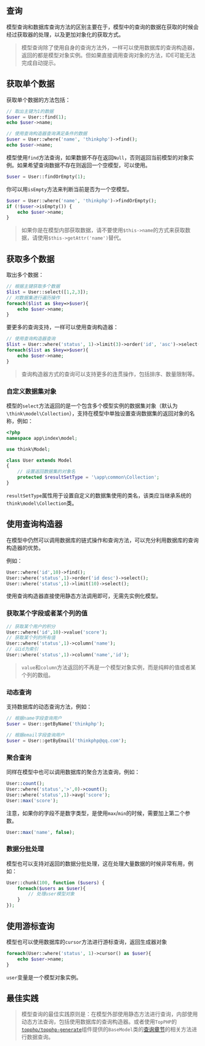 ## 查询

模型查询和数据库查询方法的区别主要在于，模型中的查询的数据在获取的时候会经过获取器的处理，以及更加对象化的获取方式。

> 模型查询除了使用自身的查询方法外，一样可以使用数据库的查询构造器，返回的都是模型对象实例。但如果直接调用查询对象的方法，IDE可能无法完成自动提示。

## 获取单个数据

获取单个数据的方法包括：

```php
// 取出主键为1的数据
$user = User::find(1);
echo $user->name;

// 使用查询构造器查询满足条件的数据
$user = User::where('name', 'thinkphp')->find();
echo $user->name;
```

模型使用`find`方法查询，如果数据不存在返回`Null`，否则返回当前模型的对象实例。如果希望查询数据不存在则返回一个空模型，可以使用。

```php
$user = User::findOrEmpty(1);
```

你可以用`isEmpty`方法来判断当前是否为一个空模型。

```php
$user = User::where('name', 'thinkphp')->findOrEmpty();
if (!$user->isEmpty()) {
    echo $user->name;
}
```

> 如果你是在模型内部获取数据，请不要使用`$this->name`的方式来获取数据，请使用`$this->getAttr('name')`替代。

## 获取多个数据

取出多个数据：

```php
// 根据主键获取多个数据
$list = User::select([1,2,3]);
// 对数据集进行遍历操作
foreach($list as $key=>$user){
    echo $user->name;
}
```

要更多的查询支持，一样可以使用查询构造器：

```php
// 使用查询构造器查询
$list = User::where('status', 1)->limit(3)->order('id', 'asc')->select();
foreach($list as $key=>$user){
    echo $user->name;
}
```

> 查询构造器方式的查询可以支持更多的连贯操作，包括排序、数量限制等。

### 自定义数据集对象

模型的`select`方法返回的是一个包含多个模型实例的数据集对象（默认为`\think\model\Collection`），支持在模型中单独设置查询数据集的返回对象的名称，例如：

```php
<?php
namespace app\index\model;

use think\Model;

class User extends Model
{
	// 设置返回数据集的对象名
	protected $resultSetType = '\app\common\Collection';
}
```

`resultSetType`属性用于设置自定义的数据集使用的类名，该类应当继承系统的`think\model\Collection`类。

## 使用查询构造器

在模型中仍然可以调用数据库的链式操作和查询方法，可以充分利用数据库的查询构造器的优势。

例如：

```php
User::where('id',10)->find();
User::where('status',1)->order('id desc')->select();
User::where('status',1)->limit(10)->select();
```

使用查询构造器直接使用静态方法调用即可，无需先实例化模型。

### 获取某个字段或者某个列的值

```php
// 获取某个用户的积分
User::where('id',10)->value('score');
// 获取某个列的所有值
User::where('status',1)->column('name');
// 以id为索引
User::where('status',1)->column('name','id');
```

> `value`和`column`方法返回的不再是一个模型对象实例，而是纯粹的值或者某个列的数组。

### 动态查询

支持数据库的动态查询方法，例如：

```php
// 根据name字段查询用户
$user = User::getByName('thinkphp');

// 根据email字段查询用户
$user = User::getByEmail('thinkphp@qq.com');
```

### 聚合查询

同样在模型中也可以调用数据库的聚合方法查询，例如：

```php
User::count();
User::where('status','>',0)->count();
User::where('status',1)->avg('score');
User::max('score');
```

注意，如果你的字段不是数字类型，是使用`max`/`min`的时候，需要加上第二个参数。

```php
User::max('name', false);
```

### 数据分批处理

模型也可以支持对返回的数据分批处理，这在处理大量数据的时候非常有用，例如：

```php
User::chunk(100, function ($users) {
    foreach($users as $user){
        // 处理user模型对象
    }
});
```

## 使用游标查询

模型也可以使用数据库的`cursor`方法进行游标查询，返回生成器对象

```php
foreach(User::where('status', 1)->cursor() as $user){
	echo $user->name;
}
```

`user`变量是一个模型对象实例。

## 最佳实践

> 模型查询的最佳实践原则是：在模型外部使用静态方法进行查询，内部使用动态方法查询，包括使用数据库的查询构造器。或者使用`TopPHP`的[`topphp/topphp-generate`](/composer/topphp-generate.md)组件提供的`BaseModel`类的[查询章节](/composer/topphp-generate/BaseModel/select.md)的相关方法进行数据查询。



